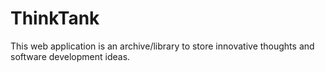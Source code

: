 # ThinkTank

This web application is an archive/library to store innovative thoughts and software development ideas.
